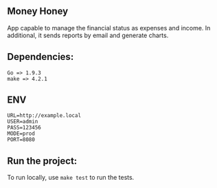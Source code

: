 ## Money Honey

App capable to manage the financial status as expenses and income. In
additional, it sends reports by email and generate charts.

## Dependencies:

```
Go => 1.9.3
make => 4.2.1
```

## ENV

```
URL=http://example.local
USER=admin
PASS=123456
MODE=prod
PORT=8080
```

## Run the project:

To run locally, use `make test` to run the tests.
